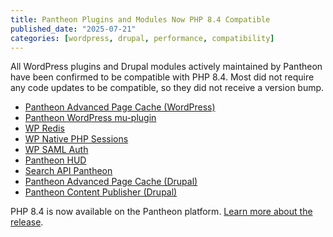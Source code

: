 ```yaml
---
title: Pantheon Plugins and Modules Now PHP 8.4 Compatible
published_date: "2025-07-21"
categories: [wordpress, drupal, performance, compatibility]
---
```


All WordPress plugins and Drupal modules actively maintained by Pantheon have been confirmed to be compatible with PHP 8.4. Most did not require any code updates to be compatible, so they did not receive a version bump.

* [Pantheon Advanced Page Cache (WordPress)](https://wordpress.org/plugins/pantheon-advanced-page-cache/)
* [Pantheon WordPress mu-plugin](https://github.com/pantheon-systems/pantheon-mu-plugin)
* [WP Redis](https://wordpress.org/plugins/wp-redis/)
* [WP Native PHP Sessions](https://wordpress.org/plugins/wp-native-php-sessions/)
* [WP SAML Auth](https://wordpress.org/plugins/wp-saml-auth/)
* [Pantheon HUD](https://wordpress.org/plugins/pantheon-hud/)
* [Search API Pantheon](https://www.drupal.org/project/search_api_pantheon)
* [Pantheon Advanced Page Cache (Drupal)](https://www.drupal.org/project/pantheon_advanced_page_cache)
* [Pantheon Content Publisher (Drupal)](https://www.drupal.org/project/pantheon_content_publisher)

PHP 8.4 is now available on the Pantheon platform. [Learn more about the release](https://docs.pantheon.io/release-notes/2025/07/php-84-now-available).